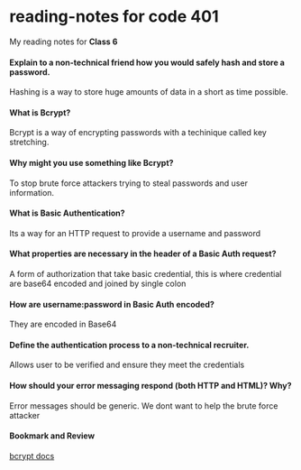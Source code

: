 # reading-notes for code 401

My reading notes for **Class 6**

#### Explain to a non-technical friend how you would safely hash and store a password.

Hashing is a way to store huge amounts of data in a short as time possible.

#### What is Bcrypt?

Bcrypt is a way of encrypting passwords with a techinique called key stretching.

#### Why might you use something like Bcrypt?

To stop brute force attackers trying to steal passwords and user information.

#### What is Basic Authentication?

Its a way for an HTTP request to provide a username and password

#### What properties are necessary in the header of a Basic Auth request?

A form of authorization that take basic credential, this is where credential are base64 encoded and joined by single colon

#### How are username:password in Basic Auth encoded?

They are encoded in Base64

#### Define the authentication process to a non-technical recruiter.

Allows user to be verified and ensure they meet the credentials

#### How should your error messaging respond (both HTTP and HTML)? Why?

Error messages should be generic. We dont want to help the brute force attacker

#### Bookmark and Review

[bcrypt docs](https://www.npmjs.com/package/bcrypt)